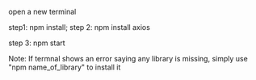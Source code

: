 open a new terminal

step1: npm install;
step 2: npm install axios 
      
step 3: npm start

Note: If termnal shows an error saying any library is missing, simply use "npm name_of_library" to install
it
